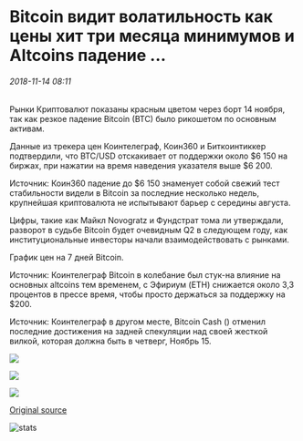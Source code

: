 # Bitcoin видит волатильность как цены хит три месяца минимумов и Altcoins падение ...

###### 2018-11-14 08:11

Рынки Криптовалют показаны красным цветом через борт 14 ноября, так как резкое падение Bitcoin (BTC) было рикошетом по основным активам.

Данные из трекера цен Коинтелеграф, Коин360 и Биткоинтиккер подтвердили, что BTC/USD отскакивает от поддержки около $6 150 на биржах, при нажатии на время наведения указателя выше $6 200.

Источник: Коин360 падение до $6 150 знаменует собой свежий тест стабильности видели в Bitcoin за последние несколько недель, крупнейшая криптовалюта не испытывают барьер с середины августа.

Цифры, такие как Майкл Novogratz и Фундстрат тома ли утверждали, разворот в судьбе Bitcoin будет очевидным Q2 в следующем году, как институциональные инвесторы начали взаимодействовать с рынками.

График цен на 7 дней Bitcoin.

Источник: Коинтелеграф Bitcoin в колебание был стук-на влияние на основных altcoins тем временем, с Эфириум (ETH) снижается около 3,3 процентов в прессе время, чтобы просто держаться за поддержку на $200.

Источник: Коинтелеграф в другом месте, Bitcoin Cash () отменил последние достижения на задней спекуляции над своей жесткой вилкой, которая должна быть в четверг, Ноябрь 15.

![](https://s3.cointelegraph.com/storage/uploads/view/d41d6e84da562faf6150e8554107ed3f.png)

![](https://s3.cointelegraph.com/storage/uploads/view/099728d4d5cea7fd38dfc9e7eed03a76.png)

![](https://s3.cointelegraph.com/storage/uploads/view/6ea5962ae1dba368f7fe5f556bc1d20f.png)

[Original source](https://cointelegraph.com/news/bitcoin-sees-volatility-as-prices-hit-three-month-lows-and-altcoins-fall)

![stats](https://c.statcounter.com/11760860/0/a89fa40b/1/ "stats")